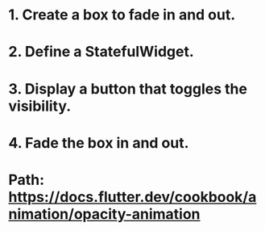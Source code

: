 # 1. Create a box to fade in and out.
# 2. Define a StatefulWidget.
# 3. Display a button that toggles the visibility.
# 4. Fade the box in and out.
# Path: https://docs.flutter.dev/cookbook/animation/opacity-animation
